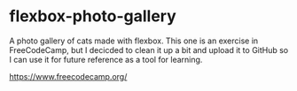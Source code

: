 # flexbox-photo-gallery
A photo gallery of cats made with flexbox. This one is an exercise in FreeCodeCamp, but I decicded to clean it up a bit and upload it to GitHub so I can use it for future reference as a tool for learning. 

https://www.freecodecamp.org/